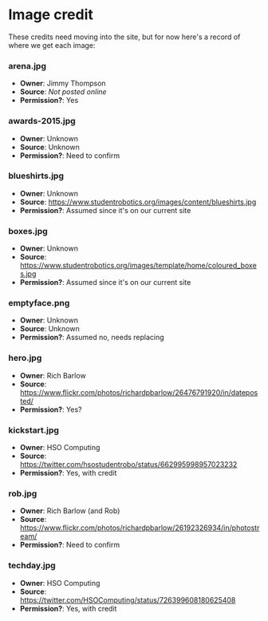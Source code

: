 # Image credit

These credits need moving into the site, but for now here's a record of where we
get each image:

### arena.jpg
* **Owner**: Jimmy Thompson
* **Source**: *Not posted online*
* **Permission?**: Yes

### awards-2015.jpg
* **Owner**: Unknown
* **Source**: Unknown
* **Permission?**: Need to confirm

### blueshirts.jpg
* **Owner**: Unknown
* **Source**: https://www.studentrobotics.org/images/content/blueshirts.jpg
* **Permission?**: Assumed since it's on our current site

### boxes.jpg
* **Owner**: Unknown
* **Source**: https://www.studentrobotics.org/images/template/home/coloured_boxes.jpg
* **Permission?**: Assumed since it's on our current site

### emptyface.png
* **Owner**: Unknown
* **Source**: Unknown
* **Permission?**: Assumed no, needs replacing

### hero.jpg
* **Owner**: Rich Barlow
* **Source**: https://www.flickr.com/photos/richardpbarlow/26476791920/in/dateposted/
* **Permission?**: Yes?

### kickstart.jpg
* **Owner**: HSO Computing
* **Source**: https://twitter.com/hsostudentrobo/status/662995998957023232
* **Permission?**: Yes, with credit

### rob.jpg
* **Owner**: Rich Barlow (and Rob)
* **Source**: https://www.flickr.com/photos/richardpbarlow/26192326934/in/photostream/
* **Permission?**: Need to confirm

### techday.jpg
* **Owner**: HSO Computing
* **Source**: https://twitter.com/HSOComputing/status/726399608180625408
* **Permission?**: Yes, with credit
